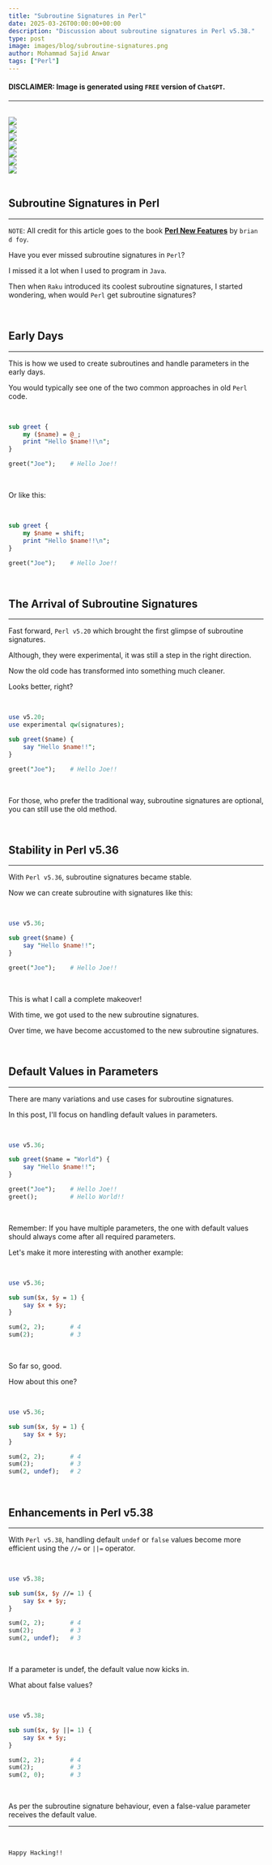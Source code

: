 ```yaml
---
title: "Subroutine Signatures in Perl"
date: 2025-03-26T00:00:00+00:00
description: "Discussion about subroutine signatures in Perl v5.38."
type: post
image: images/blog/subroutine-signatures.png
author: Mohammad Sajid Anwar
tags: ["Perl"]
---
```


#### **DISCLAIMER:** Image is generated using `FREE` version of `ChatGPT`.
***

<br>

<div class="container">
    <div class="row">
        <div class="col-12 col-sm mb-4 p-2 text-center">
            <a href="/blog/slurp-in-perl" title="Slurp in Perl">
                <img src="/images/blog/slurp-mini.png" class="img-fluid">
            </a>
        </div>
        <div class="col-12 col-sm mb-4 p-2 text-center">
            <a href="/blog/scientist-in-perl" title="Scientist in Perl">
                <img src="/images/blog/scientist-in-perl-mini.png" class="img-fluid">
            </a>
        </div>
        <div class="col-12 col-sm mb-4 p-2 text-center">
            <a href="/blog/extraction-in-perl" title="Text Extraction in Perl">
                <img src="/images/blog/extraction-in-perl-mini.png" class="img-fluid">
            </a>
        </div>
        <div class="col-12 col-sm mb-4 p-2 text-center">
            <a href="/blog/random-in-perl" title="Random in Perl">
                <img src="/images/blog/random-in-perl-mini.png" class="img-fluid">
            </a>
        </div>
        <div class="col-12 col-sm mb-4 p-2 text-center">
            <a href="/blog/perl-regex" title="Perl Regex">
                <img src="/images/blog/perl-regex-mini.png" class="img-fluid rounded-3 border border-3">
            </a>
        </div>
        <div class="col-12 col-sm mb-4 p-2 text-center">
            <a href="/blog/read-large-file" title="Read Large File">
                <img src="/images/blog/read-large-file-mini.png" class="img-fluid">
            </a>
        </div>
        <div class="col-12 col-sm mb-4 p-2 text-center">
            <a href="/blog/welcome-to-perl" title="Welcome to Perl">
                <img src="/images/blog/welcome-to-perl-mini.png" class="img-fluid">
            </a>
        </div>
    </div>
</div>

<br>

## Subroutine Signatures in Perl
***

`NOTE`: All credit for this article goes to the book [**Perl New Features**](https://leanpub.com/perl_new_features) by `brian d foy`.

Have you ever missed subroutine signatures in `Perl`?

I missed it a lot when I used to program in `Java`.

Then when `Raku` introduced its coolest subroutine signatures, I started wondering, when would `Perl` get subroutine signatures?

<br>

## Early Days
***

This is how we used to create subroutines and handle parameters in the early days.

You would typically see one of the two common approaches in old `Perl` code.

<br>

```perl
sub greet {
    my ($name) = @_;
    print "Hello $name!!\n";
}

greet("Joe");    # Hello Joe!!
```
<br>

Or like this:

<br>

```perl
sub greet {
    my $name = shift;
    print "Hello $name!!\n";
}

greet("Joe");    # Hello Joe!!
```

<br>

## The Arrival of Subroutine Signatures
***

Fast forward, `Perl v5.20` which brought the first glimpse of subroutine signatures.

Although, they were experimental, it was still a step in the right direction.

Now the old code has transformed into something much cleaner.

Looks better, right?

<br>

```perl
use v5.20;
use experimental qw(signatures);

sub greet($name) {
    say "Hello $name!!";
}

greet("Joe");    # Hello Joe!!
```

<br>

For those, who prefer the traditional way, subroutine signatures are optional, you can still use the old method.

<br>

## Stability in Perl v5.36
***

With `Perl v5.36`, subroutine signatures became stable.

Now we can create subroutine with signatures like this:

<br>

```perl
use v5.36;

sub greet($name) {
    say "Hello $name!!";
}

greet("Joe");    # Hello Joe!!
```

<br>

This is what I call a complete makeover!

With time, we got used to the new subroutine signatures.

Over time, we have become accustomed to the new subroutine signatures.

<br>

## Default Values in Parameters
***

There are many variations and use cases for subroutine signatures.

In this post, I'll focus on handling default values in parameters.

<br>

```perl
use v5.36;

sub greet($name = "World") {
    say "Hello $name!!";
}

greet("Joe");    # Hello Joe!!
greet();         # Hello World!!
```

<br>

Remember: If you have multiple parameters, the one with default values should always come after all required parameters.

Let's make it more interesting with another example:

<br>

```perl
use v5.36;

sub sum($x, $y = 1) {
    say $x + $y;
}

sum(2, 2);       # 4
sum(2);          # 3
```

<br>

So far so, good.

How about this one?

<br>

```perl
use v5.36;

sub sum($x, $y = 1) {
    say $x + $y;
}

sum(2, 2);       # 4
sum(2);          # 3
sum(2, undef);   # 2
```

<br>

## Enhancements in Perl v5.38
***

With `Perl v5.38`, handling default `undef` or `false` values become more efficient using the `//=` or `||=` operator.

<br>

```perl
use v5.38;

sub sum($x, $y //= 1) {
    say $x + $y;
}

sum(2, 2);       # 4
sum(2);          # 3
sum(2, undef);   # 3
```

<br>

If a parameter is undef, the default value now kicks in.

What about false values?

<br>

```perl
use v5.38;

sub sum($x, $y ||= 1) {
    say $x + $y;
}

sum(2, 2);       # 4
sum(2);          # 3
sum(2, 0);       # 3
```

<br>

As per the subroutine signature behaviour, even a false-value parameter receives the default value.

***

<br>

`Happy Hacking!!`
